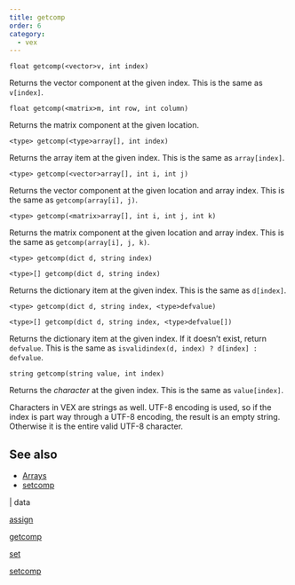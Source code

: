 ```yaml
---
title: getcomp
order: 6
category:
  - vex
---
```


`float getcomp(<vector>v, int index)`

Returns the vector component at the given index.
This is the same as `v[index]`.

`float getcomp(<matrix>m, int row, int column)`

Returns the matrix component at the given location.

`<type> getcomp(<type>array[], int index)`

Returns the array item at the given index.
This is the same as `array[index]`.

`<type> getcomp(<vector>array[], int i, int j)`

Returns the vector component at the given location and array index. This is the same as `getcomp(array[i], j)`.

`<type> getcomp(<matrix>array[], int i, int j, int k)`

Returns the matrix component at the given location and array index. This is the same as `getcomp(array[i], j, k)`.

`<type> getcomp(dict d, string index)`

`<type>[] getcomp(dict d, string index)`

Returns the dictionary item at the given index.
This is the same as `d[index]`.

`<type> getcomp(dict d, string index, <type>defvalue)`

`<type>[] getcomp(dict d, string index, <type>defvalue[])`

Returns the dictionary item at the given index. If it doesn’t exist,
return `defvalue`.
This is the same as `isvalidindex(d, index) ? d[index] : defvalue`.

`string getcomp(string value, int index)`

Returns the _character_ at the given index.
This is the same as `value[index]`.

Characters in VEX are strings as well. UTF-8 encoding is used,
so if the index is part way through a UTF-8 encoding, the result
is an empty string. Otherwise it is the entire valid UTF-8 character.



## See also

- [Arrays](../arrays.html)
- [setcomp](setcomp.html)

|
data

[assign](assign.html)

[getcomp](getcomp.html)

[set](set.html)

[setcomp](setcomp.html)
